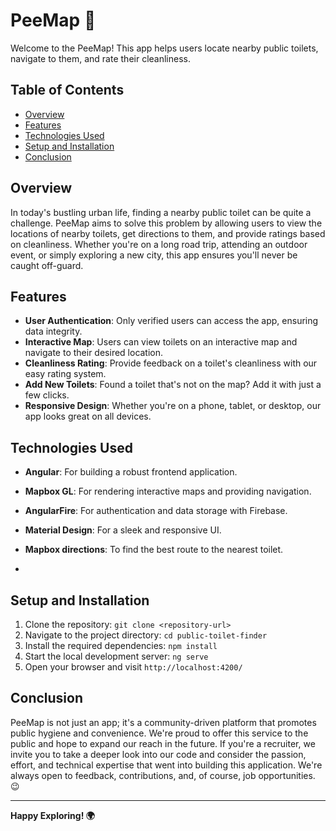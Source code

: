 # PeeMap 🚽

Welcome to the PeeMap! This app helps users locate nearby public toilets, navigate to them, and rate their cleanliness.

## Table of Contents

- [Overview](#overview)
- [Features](#features)
- [Technologies Used](#technologies-used)
- [Setup and Installation](#setup-and-installation)
- [Conclusion](#conclusion)

## Overview

In today's bustling urban life, finding a nearby public toilet can be quite a challenge. PeeMap aims to solve this problem by allowing users to view the locations of nearby toilets, get directions to them, and provide ratings based on cleanliness. Whether you're on a long road trip, attending an outdoor event, or simply exploring a new city, this app ensures you'll never be caught off-guard.

## Features

- **User Authentication**: Only verified users can access the app, ensuring data integrity.
- **Interactive Map**: Users can view toilets on an interactive map and navigate to their desired location.
- **Cleanliness Rating**: Provide feedback on a toilet's cleanliness with our easy rating system.
- **Add New Toilets**: Found a toilet that's not on the map? Add it with just a few clicks.
- **Responsive Design**: Whether you're on a phone, tablet, or desktop, our app looks great on all devices.

## Technologies Used

- **Angular**: For building a robust frontend application.
- **Mapbox GL**: For rendering interactive maps and providing navigation.
- **AngularFire**: For authentication and data storage with Firebase.
- **Material Design**: For a sleek and responsive UI.
- **Mapbox directions**: To find the best route to the nearest toilet.

- 

## Setup and Installation

1. Clone the repository: `git clone <repository-url>`
2. Navigate to the project directory: `cd public-toilet-finder`
3. Install the required dependencies: `npm install`
4. Start the local development server: `ng serve`
5. Open your browser and visit `http://localhost:4200/`

## Conclusion

PeeMap is not just an app; it's a community-driven platform that promotes public hygiene and convenience. We're proud to offer this service to the public and hope to expand our reach in the future. If you're a recruiter, we invite you to take a deeper look into our code and consider the passion, effort, and technical expertise that went into building this application. We're always open to feedback, contributions, and, of course, job opportunities. 😉

---

**Happy Exploring! 🌍**

